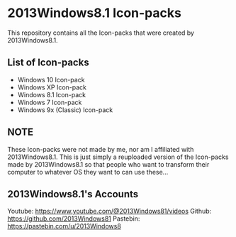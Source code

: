 # 2013Windows8.1 Icon-packs

This repository contains all the Icon-packs that were created by 2013Windows8.1.

## List of Icon-packs

- Windows 10 Icon-pack
- Windows XP Icon-pack
- Windows 8.1 Icon-pack
- Windows 7 Icon-pack
- Windows 9x (Classic) Icon-pack

## NOTE

These Icon-packs were not made by me, nor am I affiliated with 2013Windows8.1. This is just simply a reuploaded version of the Icon-packs made by 2013Windows8.1 so that people who want to transform their computer to whatever OS they want to can use these...

## 2013Windows8.1's Accounts

Youtube: https://www.youtube.com/@2013Windows81/videos
Github: https://github.com/2013Windows81
Pastebin: https://pastebin.com/u/2013Windows8

